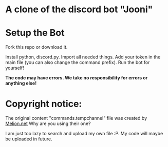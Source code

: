 # A clone of the discord bot "Jooni"


# Setup the Bot

Fork this repo or download it.

Install python, discord.py.
Import all needed things.
Add your token in the main file (you can also change the command prefix).
Run the bot for yourself!

**The code may have errors. We take no responsibility for errors or anything else!**


# Copyright notice:

The original content "commands.tempchannel" file was created by [Melion.net](https://git.melion.net/explore/projects)
Why are you using their one?

I am just too lazy to search and upload my own file :P. My code will maybe be uploaded in future.
